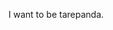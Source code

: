 I want to be tarepanda.

<!---
subaru-saito1/subaru-saito1 is a ✨ special ✨ repository because its `README.md` (this file) appears on your GitHub profile.
You can click the Preview link to take a look at your changes.
--->
